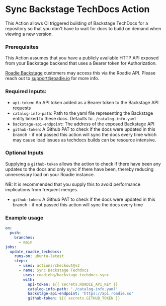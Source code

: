 # Sync Backstage TechDocs Action

This Action allows CI triggered building of Backstage TechDocs for a repository so that you don't have to wait for docs to build on demand when viewing a new version.

### Prerequisites

This Action assumes that you have a publicly available HTTP API exposed from your Backstage backend that uses a Bearer token for Authorization. 

[Roadie Backstage](https://roadie.io/) customers may access this via the Roadie API. Please reach out to support@roadie.io for more info. 

### Required Inputs:
- `api-token`: An API token added as a Bearer token to the Backstage API requests
- `catalog-info-path`: Path to the yaml file representing the Backstage entity linked to these docs. Defaults to `./catalog-info.yaml`
- `backstage-api-endpoint`: The address of the exposed Backstage API
- `github-token`: A Github PAT to check if the docs were updated in this branch - if not passed this action will sync the docs every time which may cause load issues as techdocs builds can be resource intensive.

### Optional Inputs
Supplying a `github-token` allows the action to check if there have been any updates to the docs and only sync if there have been, thereby reducing unnecessary load on your Roadie instance.

NB: It is recommended that you supply this to avoid performance implications from frequent merges.

- `github-token`: A Github PAT to check if the docs were updated in this branch - if not passed this action will sync the docs every time

### Example usage
```yaml
on:
  push:
    branches:
      - main
jobs:
  update_roadie_techdocs:
    runs-on: ubuntu-latest
    steps:
      - uses: actions/checkout@v3
      - name: Sync Backstage Techdocs
        uses: roadiehq/backstage-techdocs-sync
        with:
          api-token: ${{ secrets.ROADIE_API_KEY }}
          catalog-info-path: './catalog-info.yaml'
          backstage-api-endpoint: 'https://api.roadie.so'
          github-token: ${{ secrets.GITHUB_TOKEN }}
```

